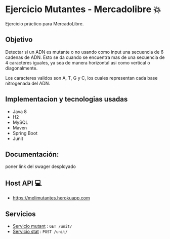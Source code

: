 # Ejercicio Mutantes - Mercadolibre :boom:

Ejercicio práctico para MercadoLibre. 

## Objetivo

Detectar si un ADN es mutante o no usando como input una secuencia de 6 cadenas de ADN. Esto se da cuando se encuentra mas de una secuencia de 4 caracteres iguales, ya sea de manera horizontal asi como vertical o diagonalmente.

Los caracteres validos son A, T, G y C, los cuales representan cada base nitrogenada del ADN.

## Implementacion y tecnologias usadas

- Java 8
- H2
- MySQL 
- Maven
- Spring Boot 
- Junit

## Documentación:
poner link del swager desployado

## Host API :computer:
* https://melimutantes.herokuapp.com

## Servicios
* [Servicio mutant](doc/serviceMutant.md) : `GET /unit/`
* [Servicio stat](doc/serviceStats.md) : `POST /unit/`
